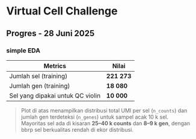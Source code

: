 ﻿# Virtual Cell Challenge
## Progres - 28 Juni 2025

### simple EDA
| Metrics | Nilai |
|--------|-------|
| Jumlah sel (training) | **221 273** |
| Jumlah gen (training) | **18 080** |
| Sel yang dipakai untuk QC violin | **10 000** |

> Plot di atas menampilkan distribusi total UMI per sel (`n_counts`) dan jumlah gen terdeteksi (`n_genes`) untuk sampel acak 10 k sel.  
> Mayoritas sel ada di kisaran **25–40 k counts** dan **8–9 k gen**, dengan bbrp sel berkualitas rendah di ekor distribusi.
